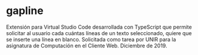 # gapline
Extensión para Virtual Studio Code desarrollada con TypeScript que permite solicitar al usuario cada cuántas líneas de un texto seleccionado, quiere que se inserte una línea en blanco. Solicitada como tarea por UNIR para la asignatura de Computación en el Cliente Web. Diciembre de 2019.
